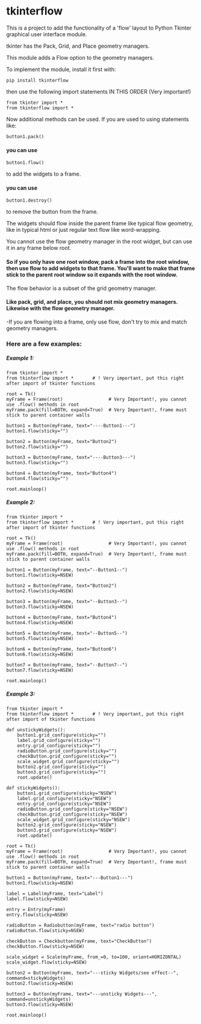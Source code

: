# tkinterflow

This is a project to add the functionality of a 'flow' layout to Python Tkinter graphical user interface module.

tkinter has the Pack, Grid, and Place geometry managers.

This module adds a Flow option to the geometry managers.

To implement the module, install it first with:
```
pip install tkinterflow
```
then use the following import statements IN THIS ORDER (Very important!)
```
from tkinter import *
from tkinterflow import *
```
Now additional methods can be used.  If you are used to using statements like:
```
button1.pack()
```
#### you can use
```
button1.flow()
```
to add the widgets to a frame.
#### you can use
```
button1.destroy()
```
to remove the button from the frame.

The widgets should flow inside the parent frame like typical flow geometry, like in typical html or just regular text flow like word-wrapping.

You cannot use the flow geometry manager in the root widget, but can use it in any frame below root.

#### So if you only have one root window, pack a frame into the root window, then use flow to add widgets to that frame.  You'll want to make that frame stick to the parent root window so it expands with the root window.

The flow behavior is a subset of the grid geometry manager.

#### Like pack, grid, and place, you should not mix geometry managers.  Likewise with the flow geometry manager.

-If you are flowing into a frame, only use flow, don't try to mix and match geometry managers.

### Here are a few examples:

##### Example 1:
```
from tkinter import *
from tkinterflow import *       # ! Very important, put this right after import of tkinter functions

root = Tk()              
myFrame = Frame(root)                 # Very Important!, you cannot use .flow() methods in root
myFrame.pack(fill=BOTH, expand=True)  # Very Important!, frame must stick to parent container walls

button1 = Button(myFrame, text="----Button1---")
button1.flow(sticky="")

button2 = Button(myFrame, text="Button2")
button2.flow(sticky="")

button3 = Button(myFrame, text="----Button3---")
button3.flow(sticky="")

button4 = Button(myFrame, text="Button4")
button4.flow(sticky="")

root.mainloop()
```

##### Example 2:
```
from tkinter import *
from tkinterflow import *       # ! Very important, put this right after import of tkinter functions

root = Tk()              
myFrame = Frame(root)                 # Very Important!, you cannot use .flow() methods in root
myFrame.pack(fill=BOTH, expand=True)  # Very Important!, frame must stick to parent container walls

button1 = Button(myFrame, text="--Button1--")
button1.flow(sticky=NSEW)

button2 = Button(myFrame, text="Button2")
button2.flow(sticky=NSEW)

button3 = Button(myFrame, text="--Button3--")
button3.flow(sticky=NSEW)

button4 = Button(myFrame, text="Button4")
button4.flow(sticky=NSEW)

button5 = Button(myFrame, text="--Button5--")
button5.flow(sticky=NSEW)

button6 = Button(myFrame, text="Button6")
button6.flow(sticky=NSEW)

button7 = Button(myFrame, text="--Button7--")
button7.flow(sticky=NSEW)

root.mainloop()
```

##### Example 3:
```
from tkinter import *
from tkinterflow import *       # ! Very important, put this right after import of tkinter functions

def unstickyWidgets():
    button1.grid_configure(sticky="")
    label.grid_configure(sticky="")
    entry.grid_configure(sticky="")
    radioButton.grid_configure(sticky="")
    checkButton.grid_configure(sticky="")
    scale_widget.grid_configure(sticky="")
    button2.grid_configure(sticky="")
    button3.grid_configure(sticky="")
    root.update()

def stickyWidgets():
    button1.grid_configure(sticky="NSEW")
    label.grid_configure(sticky="NSEW")
    entry.grid_configure(sticky="NSEW")
    radioButton.grid_configure(sticky="NSEW")
    checkButton.grid_configure(sticky="NSEW")
    scale_widget.grid_configure(sticky="NSEW")
    button2.grid_configure(sticky="NSEW")
    button3.grid_configure(sticky="NSEW")
    root.update()

root = Tk()              
myFrame = Frame(root)                 # Very Important!, you cannot use .flow() methods in root
myFrame.pack(fill=BOTH, expand=True)  # Very Important!, frame must stick to parent container walls

button1 = Button(myFrame, text="---Button1---")
button1.flow(sticky=NSEW)

label = Label(myFrame, text="Label")
label.flow(sticky=NSEW)

entry = Entry(myFrame)
entry.flow(sticky=NSEW)

radioButton = Radiobutton(myFrame, text="radio button")
radioButton.flow(sticky=NSEW)

checkButton = Checkbutton(myFrame, text="CheckButton")
checkButton.flow(sticky=NSEW)

scale_widget = Scale(myFrame, from_=0, to=100, orient=HORIZONTAL)
scale_widget.flow(sticky=NSEW)

button2 = Button(myFrame, text="---sticky Widgets/see effect--", command=stickyWidgets)
button2.flow(sticky=NSEW)

button3 = Button(myFrame, text="---unsticky Widgets---", command=unstickyWidgets)
button3.flow(sticky=NSEW)

root.mainloop()
```

